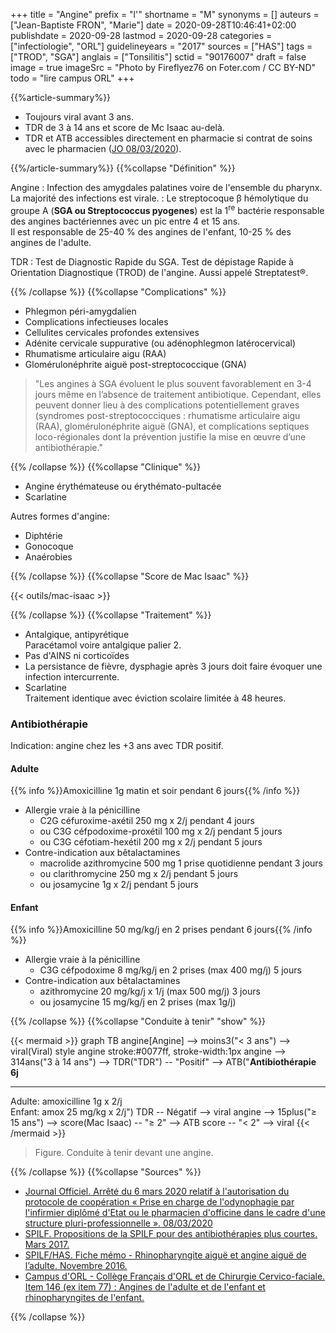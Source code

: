 +++
title = "Angine"
prefix = "l'"
shortname = "M"
synonyms = []
auteurs = ["Jean-Baptiste FRON", "Marie"]
date = 2020-09-28T10:46:41+02:00
publishdate = 2020-09-28
lastmod = 2020-09-28
categories = ["infectiologie", "ORL"]
guidelineyears = "2017"
sources = ["HAS"]
tags = ["TROD", "SGA"]
anglais = ["Tonsilitis"]
sctid = "90176007"
draft = false
image = true
imageSrc = "Photo by Fireflyez76 on Foter.com / CC BY-ND"
todo = "lire campus ORL"
+++

{{%article-summary%}}

- Toujours viral avant 3 ans.
- TDR de 3 à 14 ans et score de Mc Isaac au-delà.
- TDR et ATB accessibles directement en pharmacie si contrat de soins avec le pharmacien ([JO 08/03/2020](https://www.legifrance.gouv.fr/jorf/id/JORFTEXT000041697956)).

{{%/article-summary%}}
{{%collapse "Définition" %}}

Angine
: Infection des amygdales palatines voire de l'ensemble du pharynx.  
La majorité des infections est virale.
: Le streptocoque β hémolytique du groupe A (**SGA ou Streptococcus pyogenes**) est la 1<sup>re</sup> bactérie responsable des angines bactériennes avec un pic entre 4 et 15 ans.  
Il est responsable de 25-40 % des angines de l'enfant, 10-25 % des angines de l'adulte.

TDR
: Test de Diagnostic Rapide du SGA. Test de dépistage Rapide à Orientation Diagnostique (TROD) de l'angine. Aussi appelé Streptatest®.

{{% /collapse %}}
{{%collapse "Complications" %}}

- Phlegmon péri-amygdalien
- Complications infectieuses locales
- Cellulites cervicales profondes extensives
- Adénite cervicale suppurative (ou adénophlegmon latérocervical)
- Rhumatisme articulaire aigu (RAA)
- Glomérulonéphrite aiguë post-streptococcique (GNA)

> "Les angines à SGA évoluent le plus souvent favorablement en 3-4 jours même en l’absence de traitement antibiotique. Cependant, elles peuvent donner lieu à des complications potentiellement graves (syndromes post-streptococciques : rhumatisme articulaire aigu (RAA), glomérulonéphrite aiguë (GNA), et complications septiques loco-régionales dont la prévention justifie la mise en œuvre d’une antibiothérapie."

{{% /collapse %}}
{{%collapse "Clinique" %}}

- Angine érythémateuse ou érythémato-pultacée
- Scarlatine

Autres formes d'angine:

- Diphtérie
- Gonocoque
- Anaérobies

{{% /collapse %}}
{{%collapse "Score de Mac Isaac" %}}

{{< outils/mac-isaac >}}

{{% /collapse %}}
{{%collapse "Traitement" %}}

- Antalgique, antipyrétique  
Paracétamol voire antalgique palier 2.
- Pas d'AINS ni corticoïdes
- La persistance de fièvre, dysphagie après 3 jours doit faire évoquer une infection intercurrente.
- Scarlatine  
Traitement identique avec éviction scolaire limitée à 48 heures.

### Antibiothérapie

Indication: angine chez les +3 ans avec TDR positif.

#### Adulte

{{% info %}}Amoxicilline 1g matin et soir pendant 6 jours{{% /info %}}

- Allergie vraie à la pénicilline
  - C2G céfuroxime-axétil 250 mg x 2/j pendant 4 jours
  - ou C3G céfpodoxime-proxétil 100 mg x 2/j pendant 5 jours
  - ou C3G céfotiam-hexétil 200 mg x 2/j pendant 5 jours
- Contre-indication aux bêtalactamines
  - macrolide azithromycine 500 mg 1 prise quotidienne pendant 3 jours  
  - ou clarithromycine 250 mg x 2/j pendant 5 jours
  - ou josamycine 1g x 2/j pendant 5 jours

#### Enfant

{{% info %}}Amoxicilline 50 mg/kg/j en 2 prises pendant 6 jours{{% /info %}}

- Allergie vraie à la pénicilline
  - C3G céfpodoxime 8 mg/kg/j en 2 prises (max 400 mg/j) 5 jours
- Contre-indication aux bêtalactamines
  - azithromycine 20 mg/kg/j x 1/j (max 500 mg/j) 3 jours
  - ou josamycine 15 mg/kg/j en 2 prises (max 1g/j)

{{% /collapse %}}
{{%collapse "Conduite à tenir" "show" %}}

{{< mermaid >}}
graph TB
  angine[Angine] --> moins3("&lt; 3 ans") --> viral(Viral)
  style angine stroke:#0077ff, stroke-width:1px
    angine --> 314ans("3 à 14 ans") --> TDR("TDR") -- "Positif" --> ATB("<b>Antibiothérapie 6j</b><hr>Adulte: amoxicilline 1g x 2/j<br>Enfant: amox 25 mg/kg x 2/j")
      TDR -- Négatif --> viral
    angine --> 15plus("≥ 15 ans") --> score(Mac Isaac) -- "≥ 2" --> ATB
      score -- "&lt; 2" --> viral
{{< /mermaid >}}

> Figure. Conduite à tenir devant une angine.

{{% /collapse %}}
{{%collapse "Sources" %}}

- [Journal Officiel. Arrêté du 6 mars 2020 relatif à l'autorisation du protocole de coopération « Prise en charge de l'odynophagie par l'infirmier diplômé d'Etat ou le pharmacien d'officine dans le cadre d'une structure pluri-professionnelle ». 08/03/2020](https://www.legifrance.gouv.fr/jorf/id/JORFTEXT000041697956)
- [SPILF. Propositions de la SPILF pour des antibiothérapies plus courtes. Mars 2017.](https://www.infectiologie.com/UserFiles/File/spilf/atb/info-antibio/info-antibio-2017-mars.pdf)
- [SPILF/HAS. Fiche mémo - Rhinopharyngite aiguë et angine aiguë de l’adulte. Novembre 2016.](https://www.has-sante.fr/upload/docs/application/pdf/2016-11/v1-fm_rhino-angine_adulte_cd-171116.pdf)
- [Campus d'ORL - Collège Français d'ORL et de Chirurgie Cervico-faciale. Item 146 (ex item 77) : Angines de l'adulte et de l'enfant et rhinopharyngites de l'enfant.](http://campus.cerimes.fr/orl/enseignement/angine/site/html/5.html)

{{% /collapse %}}
